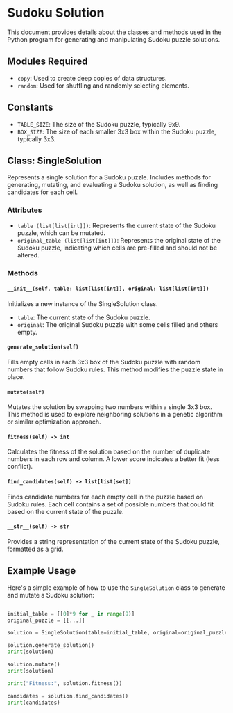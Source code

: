 # Sudoku Solution

This document provides details about the classes and methods used in the Python program for generating and manipulating Sudoku puzzle solutions.

## Modules Required

- `copy`: Used to create deep copies of data structures.
- `random`: Used for shuffling and randomly selecting elements.

## Constants

- `TABLE_SIZE`: The size of the Sudoku puzzle, typically 9x9.
- `BOX_SIZE`: The size of each smaller 3x3 box within the Sudoku puzzle, typically 3x3.

## Class: SingleSolution

Represents a single solution for a Sudoku puzzle. Includes methods for generating, mutating, and evaluating a Sudoku solution, as well as finding candidates for each cell.

### Attributes

- `table (list[list[int]])`: Represents the current state of the Sudoku puzzle, which can be mutated.
- `original_table (list[list[int]])`: Represents the original state of the Sudoku puzzle, indicating which cells are pre-filled and should not be altered.

### Methods

#### `__init__(self, table: list[list[int]], original: list[list[int]])`
Initializes a new instance of the SingleSolution class.
- `table`: The current state of the Sudoku puzzle.
- `original`: The original Sudoku puzzle with some cells filled and others empty.

#### `generate_solution(self)`
Fills empty cells in each 3x3 box of the Sudoku puzzle with random numbers that follow Sudoku rules. This method modifies the puzzle state in place.

#### `mutate(self)`
Mutates the solution by swapping two numbers within a single 3x3 box. This method is used to explore neighboring solutions in a genetic algorithm or similar optimization approach.

#### `fitness(self) -> int`
Calculates the fitness of the solution based on the number of duplicate numbers in each row and column. A lower score indicates a better fit (less conflict).

#### `find_candidates(self) -> list[list[set]]`
Finds candidate numbers for each empty cell in the puzzle based on Sudoku rules. Each cell contains a set of possible numbers that could fit based on the current state of the puzzle.

#### `__str__(self) -> str`
Provides a string representation of the current state of the Sudoku puzzle, formatted as a grid.

## Example Usage

Here's a simple example of how to use the `SingleSolution` class to generate and mutate a Sudoku solution:

```python

initial_table = [[0]*9 for _ in range(9)]
original_puzzle = [[...]]  

solution = SingleSolution(table=initial_table, original=original_puzzle)

solution.generate_solution()
print(solution)

solution.mutate()
print(solution)

print("Fitness:", solution.fitness())

candidates = solution.find_candidates()
print(candidates)
